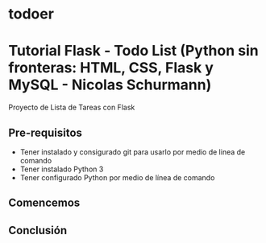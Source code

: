 # todoer
# Tutorial Flask - Todo List (Python sin fronteras: HTML, CSS, Flask y MySQL - Nicolas Schurmann)

Proyecto de Lista de Tareas con Flask

## Pre-requisitos

- Tener instalado y consigurado git para usarlo por medio de linea de comando
- Tener instalado Python 3
- Tener configurado Python por medio de línea de comando

## Comencemos

## Conclusión
